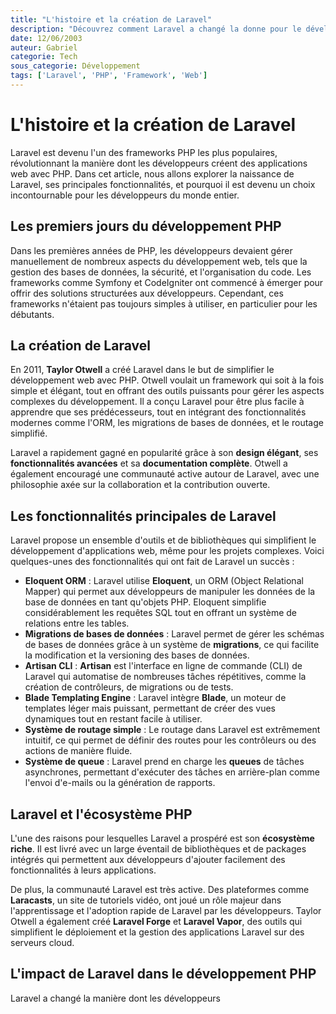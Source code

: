 ```yaml
---
title: "L'histoire et la création de Laravel"
description: "Découvrez comment Laravel a changé la donne pour le développement PHP moderne."
date: 12/06/2003
auteur: Gabriel
categorie: Tech
sous_categorie: Développement
tags: ['Laravel', 'PHP', 'Framework', 'Web']
---
```


# L'histoire et la création de Laravel

Laravel est devenu l'un des frameworks PHP les plus populaires, révolutionnant la manière dont les développeurs créent des applications web avec PHP. Dans cet article, nous allons explorer la naissance de Laravel, ses principales fonctionnalités, et pourquoi il est devenu un choix incontournable pour les développeurs du monde entier.

## Les premiers jours du développement PHP

Dans les premières années de PHP, les développeurs devaient gérer manuellement de nombreux aspects du développement web, tels que la gestion des bases de données, la sécurité, et l'organisation du code. Les frameworks comme Symfony et CodeIgniter ont commencé à émerger pour offrir des solutions structurées aux développeurs. Cependant, ces frameworks n'étaient pas toujours simples à utiliser, en particulier pour les débutants.

## La création de Laravel

En 2011, **Taylor Otwell** a créé Laravel dans le but de simplifier le développement web avec PHP. Otwell voulait un framework qui soit à la fois simple et élégant, tout en offrant des outils puissants pour gérer les aspects complexes du développement. Il a conçu Laravel pour être plus facile à apprendre que ses prédécesseurs, tout en intégrant des fonctionnalités modernes comme l'ORM, les migrations de bases de données, et le routage simplifié.

Laravel a rapidement gagné en popularité grâce à son **design élégant**, ses **fonctionnalités avancées** et sa **documentation complète**. Otwell a également encouragé une communauté active autour de Laravel, avec une philosophie axée sur la collaboration et la contribution ouverte.

## Les fonctionnalités principales de Laravel

Laravel propose un ensemble d'outils et de bibliothèques qui simplifient le développement d'applications web, même pour les projets complexes. Voici quelques-unes des fonctionnalités qui ont fait de Laravel un succès :

- **Eloquent ORM** : Laravel utilise **Eloquent**, un ORM (Object Relational Mapper) qui permet aux développeurs de manipuler les données de la base de données en tant qu'objets PHP. Eloquent simplifie considérablement les requêtes SQL tout en offrant un système de relations entre les tables.
- **Migrations de bases de données** : Laravel permet de gérer les schémas de bases de données grâce à un système de **migrations**, ce qui facilite la modification et la versioning des bases de données.
- **Artisan CLI** : **Artisan** est l'interface en ligne de commande (CLI) de Laravel qui automatise de nombreuses tâches répétitives, comme la création de contrôleurs, de migrations ou de tests.
- **Blade Templating Engine** : Laravel intègre **Blade**, un moteur de templates léger mais puissant, permettant de créer des vues dynamiques tout en restant facile à utiliser.
- **Système de routage simple** : Le routage dans Laravel est extrêmement intuitif, ce qui permet de définir des routes pour les contrôleurs ou des actions de manière fluide.
- **Système de queue** : Laravel prend en charge les **queues** de tâches asynchrones, permettant d'exécuter des tâches en arrière-plan comme l'envoi d'e-mails ou la génération de rapports.

## Laravel et l'écosystème PHP

L'une des raisons pour lesquelles Laravel a prospéré est son **écosystème riche**. Il est livré avec un large éventail de bibliothèques et de packages intégrés qui permettent aux développeurs d'ajouter facilement des fonctionnalités à leurs applications.

De plus, la communauté Laravel est très active. Des plateformes comme **Laracasts**, un site de tutoriels vidéo, ont joué un rôle majeur dans l'apprentissage et l'adoption rapide de Laravel par les développeurs. Taylor Otwell a également créé **Laravel Forge** et **Laravel Vapor**, des outils qui simplifient le déploiement et la gestion des applications Laravel sur des serveurs cloud.

## L'impact de Laravel dans le développement PHP

Laravel a changé la manière dont les développeurs
